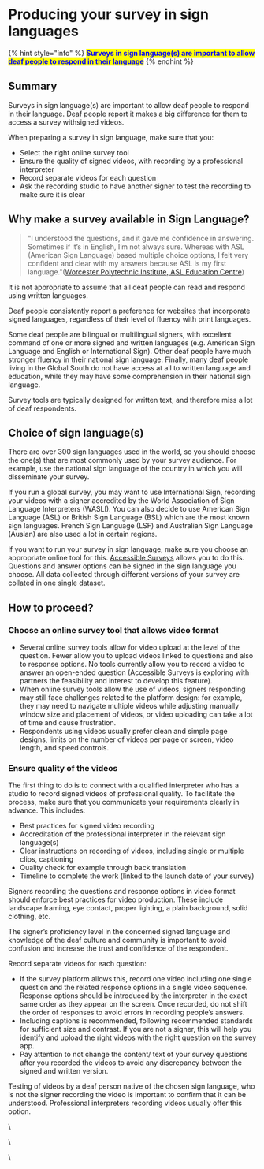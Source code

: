 # Producing your survey in sign languages



{% hint style="info" %}
<mark style="color:blue;">**Surveys in sign language(s) are important to allow deaf people to respond in their language**</mark>
{% endhint %}

## Summary

Surveys in sign language(s) are important to allow deaf people to respond in their language.  Deaf people report it makes a big difference for them to access a survey withsigned videos.&#x20;

When preparing a survey in sign language, make sure that you:

* Select the right online survey tool
* Ensure the quality of signed videos, with recording by a professional interpreter
* Record separate videos for each question
* Ask the recording studio to have another signer to test the recording to make sure it is clear

## Why make a survey available in Sign Language?

> "I understood the questions, and it gave me confidence in answering. Sometimes if it’s in English, I’m not always sure. Whereas with ASL (American Sign Language) based multiple choice options, I felt very confident and clear with my answers because ASL is my first language."([Worcester Polytechnic Institute, ASL Education Centre](https://users.wpi.edu/\~esolovey/papers/mahajan-chi22.pdf))&#x20;

It is not appropriate to assume that all deaf people can read and respond using written languages.&#x20;

Deaf people consistently report a preference for websites that incorporate signed languages, regardless of their level of fluency with print languages.&#x20;

Some deaf people are bilingual or multilingual signers, with excellent command of one or more signed and written languages (e.g. American Sign Language and English or International Sign). Other deaf people have much stronger fluency in their national sign language. Finally, many deaf people living in the Global South do not have access at all to written language and education, while they may have some comprehension in their national sign language.&#x20;

Survey tools are typically designed for written text, and therefore miss a lot of deaf respondents.

## Choice of sign language(s)

There are over 300 sign languages used in the world, so you should choose the one(s) that are most commonly used by your survey audience. For example, use the national sign language of the country in which you will disseminate your survey.

If you run a global survey, you may want to use International Sign, recording your videos with a signer accredited by the World Association of Sign Language Interpreters (WASLI). You can also decide to use American Sign Language (ASL) or British Sign Language (BSL) which are the most known sign languages. French Sign Language (LSF) and Australian Sign Language (Auslan) are also used a lot in certain regions.

If you want to run your survey in sign language, make sure you choose an appropriate online tool for this.  [Accessible Surveys](http://www.accessiblesurveys.com) allows you to do this.   Questions and answer options can be signed in the sign language you choose.  All data collected through different versions of your survey are collated in one single dataset.

## How to proceed?

### Choose an online survey tool that allows video format&#x20;

* Several online survey tools allow for video upload at the level of the question. Fewer allow you to upload videos linked to questions and also to response options. No tools currently allow you to record a video to answer an open-ended question (Accessible Surveys is exploring with partners the feasibility and interest to develop this feature).&#x20;
* When online survey tools allow the use of videos, signers responding may still face challenges related to the platform design: for example, they may need to navigate multiple videos while adjusting manually window size and placement of videos, or video uploading can take a lot of time and cause frustration.
* Respondents using videos usually prefer clean and simple page designs, limits on the number of videos per page or screen, video length, and speed controls.&#x20;

### Ensure quality of the videos&#x20;

The first thing to do is to connect with a qualified interpreter who has a studio to record signed videos of professional quality. To facilitate the process, make sure that you communicate your requirements clearly in advance. This includes:&#x20;

* Best practices for signed video recording
* Accreditation of the professional interpreter in the relevant sign language(s)
* Clear instructions on recording of videos, including single or multiple clips, captioning
* Quality check for example through back translation
* Timeline to complete the work (linked to the launch date of your survey)

Signers recording the questions and response options in video format should enforce best practices for video production. These include landscape framing, eye contact, proper lighting, a plain background, solid clothing, etc.&#x20;

The signer’s proficiency level in the concerned signed language and knowledge of the deaf culture and community is important to avoid confusion and increase the trust and confidence of the respondent.&#x20;

Record separate videos for each question:

* If the survey platform allows this, record one video including one single question and the related response options in a single video sequence. Response options should be introduced by the interpreter in the exact same order as they appear on the screen. Once recorded, do not shift the order of responses to avoid errors in recording people’s answers.
* Including captions is recommended, following recommended standards for sufficient size and contrast. If you are not a signer, this will help you identify and upload the right videos with the right question on the survey app.&#x20;
* Pay attention to not change the content/ text of your survey questions after you recorded the videos to avoid any discrepancy between the signed and written version.

Testing of videos by a deaf person native of the chosen sign language, who is not the signer recording the video is important to confirm that it can be understood. Professional interpreters recording videos usually offer this option.

\


\


\
